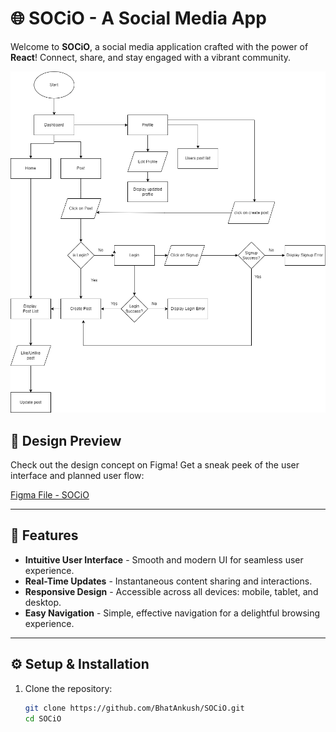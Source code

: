 # 🌐 SOCiO - A Social Media App

Welcome to **SOCiO**, a social media application crafted with the power of **React**! Connect, share, and stay engaged with a vibrant community.

![Workflow Diagram](https://github.com/BhatAnkush/SOCiO/raw/master/Public/Workflow.png)

## 🎨 Design Preview

Check out the design concept on Figma! Get a sneak peek of the user interface and planned user flow:

[Figma File - SOCiO](https://www.figma.com/design/Va2TV78hpUH8TfDUCam0EU/social-media?node-id=0-1&t=sPsyIKOPI4t1hIwR-1)

---

## 🚀 Features

- **Intuitive User Interface** - Smooth and modern UI for seamless user experience.
- **Real-Time Updates** - Instantaneous content sharing and interactions.
- **Responsive Design** - Accessible across all devices: mobile, tablet, and desktop.
- **Easy Navigation** - Simple, effective navigation for a delightful browsing experience.

---

## ⚙️ Setup & Installation

1. Clone the repository:
   ```bash
   git clone https://github.com/BhatAnkush/SOCiO.git
   cd SOCiO
